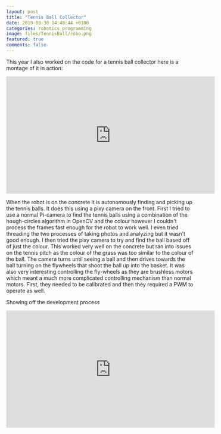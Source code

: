 ```yaml
---
layout: post
title: "Tennis Ball Collector"
date: 2019-08-30 14:48:44 +0100
categories: robotics programming
image: files/TennisBall/robo.png
featured: true
comments: false
---
```


This year I also worked on the code for a tennis ball collector here is a montage of it in action:

<iframe width="560" height="315" src="https://www.youtube.com/embed/zFFhGiJY3dc" title="YouTube video player" frameborder="0" allow="accelerometer; autoplay; clipboard-write; encrypted-media; gyroscope; picture-in-picture; web-share" allowfullscreen></iframe>

When the robot is on the concrete it is autonomously finding and picking up the tennis balls. It does this using a pixy camera on the front. First I tried to use a normal Pi-camera to find the tennis balls using a combination of the hough-circles algorithm in OpenCV and the colour however I couldn't process the frames fast enough for the robot to work well. I even tried threading the two processes of taking photos and analyzing but it wasn't good enough. I then tried the pixy camera to try and find the ball based off of just the colour. This worked very well on the concrete but ran into issues on the tennis pitch as the colour of the grass was too similar to the colour of the ball. The camera turns until seeing a ball and then drives towards the ball turning on the flywheels that shoot the ball up into the basket. It was also very interesting controlling the fly-wheels as they are brushless motors which meant a much more complicated controlling mechanism than normal motors. First, they needed to be calibrated and then they required a PWM to operate as well.

Showing off the development process

<iframe width="560" height="315" src="https://www.youtube.com/embed/c9xnYyBKsZs" title="YouTube video player" frameborder="0" allow="accelerometer; autoplay; clipboard-write; encrypted-media; gyroscope; picture-in-picture; web-share" allowfullscreen></iframe>